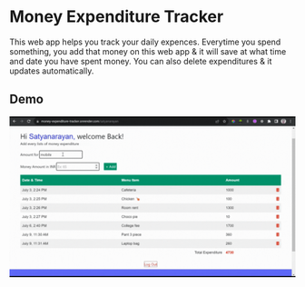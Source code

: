 # Money Expenditure Tracker

This web app helps you track your daily expences. Everytime you spend something, you add that money on this web app & it will save at what time and date you have spent money. You can also delete expenditures & it updates automatically.

## Demo

![Demo Image](https://github.com/satyadalei/money-expenditure-tracker/blob/master/public/gifs/money_expenditure_tracker.gif)